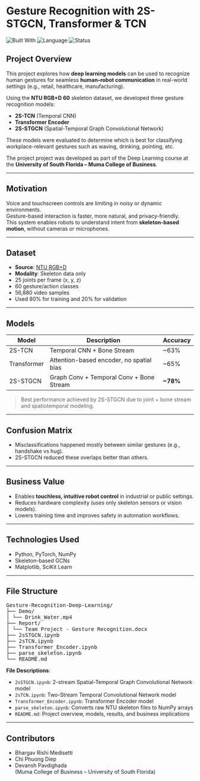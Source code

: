# Gesture Recognition with 2S-STGCN, Transformer & TCN

![Built With](https://img.shields.io/badge/Built%20With-Python%20%7C%20PyTorch%20%7C%20Deep%20Learning-blue)
![Language](https://img.shields.io/badge/Language-Python-orange)
![Status](https://img.shields.io/badge/Status-Completed-brightgreen)


## Project Overview

This project explores how **deep learning models** can be used to recognize human gestures for seamless **human–robot communication** in real-world settings (e.g., retail, healthcare, manufacturing).

Using the **NTU RGB+D 60** skeleton dataset, we developed three gesture recognition models:
- **2S-TCN** (Temporal CNN)
- **Transformer Encoder**
- **2S-STGCN** (Spatial-Temporal Graph Convolutional Network)

These models were evaluated to determine which is best for classifying workplace-relevant gestures such as waving, drinking, pointing, etc.

The project project was developed as part of the Deep Learning course at the **University of South Florida – Muma College of Business**.

---

## Motivation

Voice and touchscreen controls are limiting in noisy or dynamic environments.  
Gesture-based interaction is faster, more natural, and privacy-friendly.  
This system enables robots to understand intent from **skeleton-based motion**, without cameras or microphones.

---

## Dataset

- **Source**: [NTU RGB+D](https://rose1.ntu.edu.sg/dataset/actionRecognition/)
- **Modality**: Skeleton data only
- 25 joints per frame (x, y, z)
- 60 gesture/action classes
- 56,880 video samples
- Used 80% for training and 20% for validation

---

## Models

| Model        | Description                                      | Accuracy  |
|--------------|--------------------------------------------------|-----------|
| 2S-TCN       | Temporal CNN + Bone Stream                       | ~63%      |
| Transformer  | Attention-based encoder, no spatial bias         | ~65%      |
| 2S-STGCN     | Graph Conv + Temporal Conv + Bone Stream         | **~78%**  |

> Best performance achieved by 2S-STGCN due to joint + bone stream and spatiotemporal modeling.

---

## Confusion Matrix

- Misclassifications happened mostly between similar gestures (e.g., handshake vs hug).
- 2S-STGCN reduced these overlaps better than others.

---

## Business Value

- Enables **touchless, intuitive robot control** in industrial or public settings.
- Reduces hardware complexity (uses only skeleton sensors or vision models).
- Lowers training time and improves safety in automation workflows.

---

## Technologies Used

- Python, PyTorch, NumPy
- Skeleton-based GCNs
- Matplotlib, SciKit Learn

---

## File Structure
<pre>
Gesture-Recognition-Deep-Learning/
├── Demo/
│ └── Drink_Water.mp4
├── Report/
│ └── Team Project - Gesture Recognition.docx
├── 2sSTGCN.ipynb
├── 2sTCN.ipynb
├── Transformer_Encoder.ipynb
├── parse_skeleton.ipynb
└── README.md
</pre>
**File Descriptions**:
- `2sSTGCN.ipynb`: 2-stream Spatial-Temporal Graph Convolutional Network model
- `2sTCN.ipynb`: Two-Stream Temporal Convolutional Network model
- `Transformer_Encoder.ipynb`: Transformer Encoder model
- `parse_skeleton.ipynb`: Converts raw NTU skeleton files to NumPy arrays
- `README.md`: Project overview, models, results, and business implications
---

## Contributors

- Bhargav Rishi Medisetti  
- Chi Phuong Diep  
- Devansh Pavdighada  
(Muma College of Business – University of South Florida)

